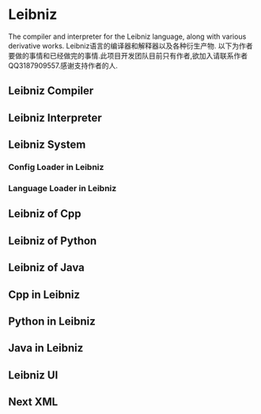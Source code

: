 # Leibniz
The compiler and interpreter for the Leibniz language, along with various derivative works.   Leibniz语言的编译器和解释器以及各种衍生产物. 以下为作者要做的事情和已经做完的事情.此项目开发团队目前只有作者,欲加入请联系作者QQ3187909557.感谢支持作者的人.
## Leibniz Compiler
## Leibniz Interpreter
## Leibniz System
### Config Loader in Leibniz
### Language Loader in Leibniz
## Leibniz of Cpp
## Leibniz of Python
## Leibniz of Java
## Cpp in Leibniz
## Python in Leibniz
## Java in Leibniz
## Leibniz UI
## Next XML
